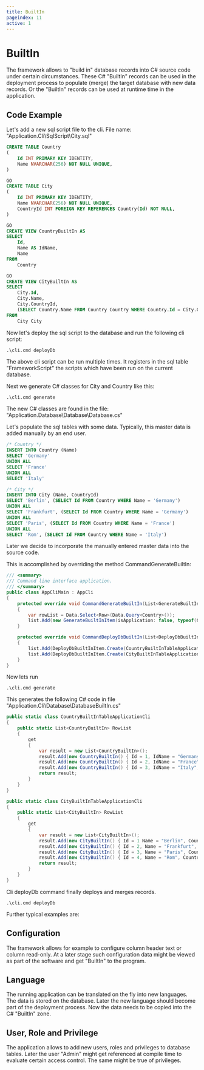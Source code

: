 ```yaml
---
title: BuiltIn
pageindex: 11
active: 1
--- 
```


# BuiltIn
The framework allows to "build in" database records into C# source code under certain circumstances. These C# "BuiltIn" records can be used in the deployment process to populate (merge) the target database with new data records. Or the "BuiltIn" records can be used at runtime time in the application.

## Code Example
Let's add a new sql script file to the cli. File name: "Application.Cli\SqlScript\City.sql"
```sql
CREATE TABLE Country
(
    Id INT PRIMARY KEY IDENTITY,
    Name NVARCHAR(256) NOT NULL UNIQUE,
)

GO
CREATE TABLE City
(
    Id INT PRIMARY KEY IDENTITY,
    Name NVARCHAR(256) NOT NULL UNIQUE,
    CountryId INT FOREIGN KEY REFERENCES Country(Id) NOT NULL,
)

GO
CREATE VIEW CountryBuiltIn AS
SELECT
    Id,
    Name AS IdName,
    Name
FROM
    Country

GO
CREATE VIEW CityBuiltIn AS
SELECT
    City.Id,
    City.Name,
    City.CountryId,
    (SELECT Country.Name FROM Country Country WHERE Country.Id = City.CountryId) AS CountryIdName
FROM
    City City
```

Now let's deploy the sql script to the database and run the following cli script:
```cmd
.\cli.cmd deployDb
```
The above cli script can be run multiple times. It registers in the sql table "FrameworkScript" the scripts which have been run on the current database.

Next we generate C# classes for City and Country like this:
```
.\cli.cmd generate
```
The new C# classes are found in the file: "Application.Database\Database\Database.cs"

Let's populate the sql tables with some data. Typically, this master data is added manually by an end user.

```sql
/* Country */
INSERT INTO Country (Name)
SELECT 'Germany'
UNION ALL
SELECT 'France'
UNION ALL
SELECT 'Italy'

/* City */
INSERT INTO City (Name, CountryId)
SELECT 'Berlin', (SELECT Id FROM Country WHERE Name = 'Germany')
UNION ALL
SELECT 'Frankfurt', (SELECT Id FROM Country WHERE Name = 'Germany')
UNION ALL
SELECT 'Paris', (SELECT Id FROM Country WHERE Name = 'France')
UNION ALL
SELECT 'Rom', (SELECT Id FROM Country WHERE Name = 'Italy')
```

Later we decide to incorporate the manually entered master data into the source code.

This is accomplished by overriding the method CommandGenerateBuiltIn:
```csharp
/// <summary>
/// Command line interface application.
/// </summary>
public class AppCliMain : AppCli
{
    protected override void CommandGenerateBuiltIn(List<GenerateBuiltInItem> list)
    {
        var rowList = Data.Select<Row>(Data.Query<Country>());
        list.Add(new GenerateBuiltInItem(isApplication: false, typeof(Country), rowList));
    }

    protected override void CommandDeployDbBuiltIn(List<DeployDbBuiltInItem> list)
    {
        list.Add(DeployDbBuiltInItem.Create(CountryBuiltInTableApplicationCli.RowList, nameof(CountryBuiltIn.Name), null));
        list.Add(DeployDbBuiltInItem.Create(CityBuiltInTableApplicationCli.RowList, nameof(CityBuiltIn.Name), null));
    }
}
```

Now lets run
```
.\cli.cmd generate
```
This generates the following C# code in file "Application.Cli\Database\DatabaseBuiltIn.cs"
```csharp
public static class CountryBuiltInTableApplicationCli
{
    public static List<CountryBuiltIn> RowList
    {
        get
        {
            var result = new List<CountryBuiltIn>();
            result.Add(new CountryBuiltIn() { Id = 1, IdName = "Germany", Name = "Germany" });
            result.Add(new CountryBuiltIn() { Id = 2, IdName = "France", Name = "France" });
            result.Add(new CountryBuiltIn() { Id = 3, IdName = "Italy", Name = "Italy" });
            return result;
        }
    }
}

public static class CityBuiltInTableApplicationCli
{
    public static List<CityBuiltIn> RowList
    {
        get
        {
            var result = new List<CityBuiltIn>();
            result.Add(new CityBuiltIn() { Id = 1 Name = "Berlin", CountryId = 1, CountryIdName = "Germany" });
            result.Add(new CityBuiltIn() { Id = 2, Name = "Frankfurt", CountryId = 1, CountryIdName = "Germany" });
            result.Add(new CityBuiltIn() { Id = 3, Name = "Paris", CountryId = 2, CountryIdName = "France" });
            result.Add(new CityBuiltIn() { Id = 4, Name = "Rom", CountryId = 3, CountryIdName = "Italy" });
            return result;
        }
    }
}
```
Cli deployDb command finally deploys and merges records.
```
.\cli.cmd deployDb
```

Further typical examples are:

## Configuration
The framework allows for example to configure column header text or column read-only. At a later stage such configuration data might be viewed as part of the software and get "BuiltIn" to the program.

## Language
The running application can be translated on the fly into new languages. The data is stored on the database. Later the new language should become part of the deployment process. Now the data needs to be copied into the C# "BuiltIn" zone.

## User, Role and Privilege
The application allows to add new users, roles and privileges to database tables. Later the user "Admin" might get referenced at compile time to evaluate certain access control. The same might be true of privileges.